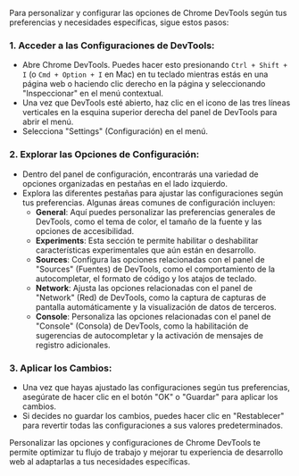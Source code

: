 Para personalizar y configurar las opciones de Chrome DevTools según tus preferencias y necesidades específicas, sigue estos pasos:

### 1. Acceder a las Configuraciones de DevTools:
- Abre Chrome DevTools. Puedes hacer esto presionando `Ctrl + Shift + I` (o `Cmd + Option + I` en Mac) en tu teclado mientras estás en una página web o haciendo clic derecho en la página y seleccionando "Inspeccionar" en el menú contextual.
- Una vez que DevTools esté abierto, haz clic en el icono de las tres líneas verticales en la esquina superior derecha del panel de DevTools para abrir el menú.
- Selecciona "Settings" (Configuración) en el menú.

### 2. Explorar las Opciones de Configuración:
- Dentro del panel de configuración, encontrarás una variedad de opciones organizadas en pestañas en el lado izquierdo.
- Explora las diferentes pestañas para ajustar las configuraciones según tus preferencias. Algunas áreas comunes de configuración incluyen:
  - **General**: Aquí puedes personalizar las preferencias generales de DevTools, como el tema de color, el tamaño de la fuente y las opciones de accesibilidad.
  - **Experiments**: Esta sección te permite habilitar o deshabilitar características experimentales que aún están en desarrollo.
  - **Sources**: Configura las opciones relacionadas con el panel de "Sources" (Fuentes) de DevTools, como el comportamiento de la autocompletar, el formato de código y los atajos de teclado.
  - **Network**: Ajusta las opciones relacionadas con el panel de "Network" (Red) de DevTools, como la captura de capturas de pantalla automáticamente y la visualización de datos de terceros.
  - **Console**: Personaliza las opciones relacionadas con el panel de "Console" (Consola) de DevTools, como la habilitación de sugerencias de autocompletar y la activación de mensajes de registro adicionales.

### 3. Aplicar los Cambios:
- Una vez que hayas ajustado las configuraciones según tus preferencias, asegúrate de hacer clic en el botón "OK" o "Guardar" para aplicar los cambios.
- Si decides no guardar los cambios, puedes hacer clic en "Restablecer" para revertir todas las configuraciones a sus valores predeterminados.

Personalizar las opciones y configuraciones de Chrome DevTools te permite optimizar tu flujo de trabajo y mejorar tu experiencia de desarrollo web al adaptarlas a tus necesidades específicas.